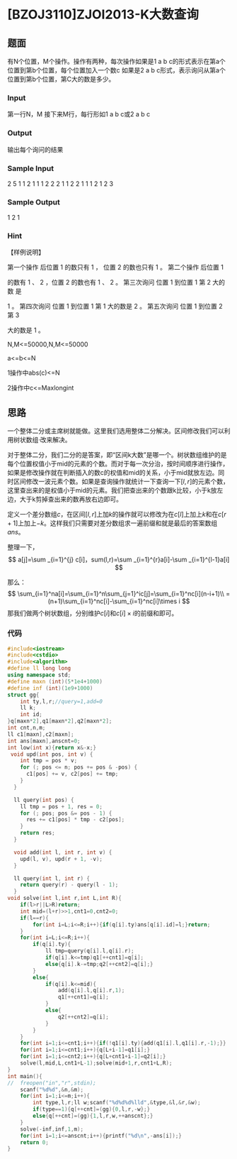 # [BZOJ3110]ZJOI2013-K大数查询

## 题面
有N个位置，M个操作。操作有两种，每次操作如果是1 a b c的形式表示在第a个位置到第b个位置，每个位置加入一个数c
如果是2 a b c形式，表示询问从第a个位置到第b个位置，第C大的数是多少。

### Input

第一行N，M
接下来M行，每行形如1 a b c或2 a b c

### Output

输出每个询问的结果

### Sample Input

2 5
1 1 2 1
1 1 2 2
2 1 1 2
2 1 1 1
2 1 2 3

### Sample Output

1
2
1

### Hint


【样例说明】

第一个操作 后位置 1 的数只有 1 ， 位置 2 的数也只有 1 。 第二个操作 后位置 1

的数有 1 、 2 ，位置 2 的数也有 1 、 2 。 第三次询问 位置 1 到位置 1 第 2 大的数 是

1 。 第四次询问 位置 1 到位置 1 第 1 大的数是 2 。 第五次询问 位置 1 到位置 2 第 3

大的数是 1 。‍


N,M<=50000,N,M<=50000

a<=b<=N

1操作中abs(c)<=N

2操作中c<=Maxlongint

## 思路

一个整体二分或主席树就能做。这里我们选用整体二分解决。区间修改我们可以利用树状数组·改来解决。

对于整体二分，我们二分的是答案，即“区间k大数”是哪一个。树状数组维护的是每个位置权值小于mid的元素的个数。而对于每一次分治，按时间顺序进行操作，如果是修改操作就在判断插入的数c的权值和mid的关系，小于mid就放左边。同时区间修改一波元素个数。如果是查询操作就统计一下查询一下$[l,r]$的元素个数，这里查出来的是权值小于mid的元素。我们把查出来的个数跟k比较，小于k放左边，大于k剪掉查出来的数再放右边即可。

定义一个差分数组$c$，在区间$[l,r]$上加$k$的操作就可以修改为在$c[l]$上加上$k$和在$c[r+1]$上加上$-k$。这样我们只需要对差分数组求一遍前缀和就是最后的答案数组$ans$。

整理一下，
$$
a[j]=\sum _{i=1}^{j} c[i]，sum(l,r)=\sum _{i=1}^{r}a[i]-\sum _{i=1}^{l-1}a[i]
$$

那么：
$$
\sum_{i=1}^na[i]=\sum_{i=1}^n\sum_{j=1}^ic[j]=\sum_{i=1}^nc[i](n-i+1)\\
=(n+1)\sum_{i=1}^nc[i]-\sum_{i=1}^nc[i]\times i
$$
那我们做两个树状数组，分别维护$c[i]$和$c[i]\times i$的前缀和即可。

### 代码

```cpp
#include<iostream>
#include<cstdio>
#include<algorithm>
#define ll long long
using namespace std;
#define maxn (int)(5*1e4+1000)
#define inf (int)(1e9+1000)
struct gg{
    int ty,l,r;//query=1,add=0
    ll k;
    int id;
}q[maxn*2],q1[maxn*2],q2[maxn*2];
int cnt,n,m;
ll c1[maxn],c2[maxn];
int ans[maxn],anscnt=0;
int low(int x){return x&-x;}
 void upd(int pos, int v) {
    int tmp = pos * v;
    for (; pos <= n; pos += pos & -pos) {
      c1[pos] += v, c2[pos] += tmp;
    }
  }

  ll query(int pos) {
    ll tmp = pos + 1, res = 0;
    for (; pos; pos &= pos - 1) {
      res += c1[pos] * tmp - c2[pos];
    }
    return res;
  }

  void add(int l, int r, int v) {
    upd(l, v), upd(r + 1, -v);
  }

  ll query(int l, int r) {
    return query(r) - query(l - 1);
  }
void solve(int l,int r,int L,int R){
    if(l>r||L>R)return;
    int mid=(l+r)>>1,cnt1=0,cnt2=0;
    if(l==r){
        for(int i=L;i<=R;i++){if(q[i].ty)ans[q[i].id]=l;}return;
    }
    for(int i=L;i<=R;i++){
        if(q[i].ty){
            ll tmp=query(q[i].l,q[i].r);
            if(q[i].k<=tmp)q1[++cnt1]=q[i];
            else{q[i].k-=tmp;q2[++cnt2]=q[i];}
        }
        else{
            if(q[i].k<=mid){
                add(q[i].l,q[i].r,1);
                q1[++cnt1]=q[i];
            }
            else{
                q2[++cnt2]=q[i];
            }
        }
    }
    for(int i=1;i<=cnt1;i++){if(!q1[i].ty){add(q1[i].l,q1[i].r,-1);}}
    for(int i=1;i<=cnt1;i++){q[L+i-1]=q1[i];}
    for(int i=1;i<=cnt2;i++){q[L+cnt1+i-1]=q2[i];}
    solve(l,mid,L,cnt1+L-1);solve(mid+1,r,cnt1+L,R);
}
int main(){
//	freopen("in","r",stdin);
    scanf("%d%d",&n,&m);
    for(int i=1;i<=m;i++){
        int type,l,r;ll w;scanf("%d%d%d%lld",&type,&l,&r,&w);
        if(type==1){q[++cnt]=(gg){0,l,r,-w};}
        else{q[++cnt]=(gg){1,l,r,w,++anscnt};}
    }
    solve(-inf,inf,1,m);
    for(int i=1;i<=anscnt;i++){printf("%d\n",-ans[i]);}
    return 0;
}

```